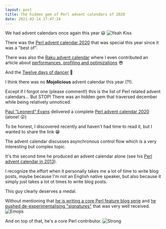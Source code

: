 ```yaml
---
layout: post
title: The hidden gem of Perl advent calendars of 2020
date: 2021-02-14 17:47:24
---
```

We had advent calendars once again this year :smiley:
![Yeah Kiss](images/3nb4l1imqqf87fk29a85.gif)

There was the [Perl advent calendar 2020](http://perladvent.org/2020/) that was special this year since it was a "best of".

There was also the [Raku advent calendar](https://raku-advent.blog/) where I even contributed an article about [performances, profiling and optimizations](https://raku-advent.blog/2020/12/10/day-10-my-10-commandments-for-raku-performances/) :sunglasses:

And the [Twelve days of dancer](https://advent.perldancer.org/2020) :dancer:

I think there was no **Mojolicious** advent calendar this year (?!).

Except if I forgot one (please comment!) this is the list of Perl related advent calendars... But STOP! There was an hidden gem that traversed december while being relatively unnoticed.

[Paul "Leonerd" Evans](https://metacpan.org/author/PEVANS) delivered a complete [Perl advent calendar 2020](http://leonerds-code.blogspot.com/2020/12/2020-perl-advent-calendar-day-1.html) (alone! :astonished:)

To be honest, I discovered recently and haven't had time to read it, but I wanted to share the link :grin:

The advent calendar discusses asynchronous control flow which is a very interesting but complex topic. 

It's the second time he produced an advent calendar alone (see his [Perl advent calendar in 2013](http://leonerds-code.blogspot.com/2013/12/futures-advent-day-1.html)).

I recognize the effort when it personally takes me a lot of time to write blog posts, maybe because I'm not an English native speaker, but also because it simply just takes a lot ot times to write blog posts.

This guy clearly deserves a medal.

Without mentioning that [he is writing a core Perl feature blog serie](https://dev.to/mjgardner/paul-evans-writing-a-core-perl-feature-110e) and [he pushed de-experimentalising "signatures"](https://github.com/Perl/perl5/issues/18537) that was very well received.
![Emojis](images/nk6v8qqosn56hz8gpnx7.png)

And on top of that, he's a core Perl contributor.
![Strong](images/ze9didry8rai9ne72ytz.png)




